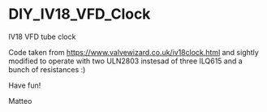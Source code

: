 # DIY_IV18_VFD_Clock
IV18 VFD tube clock

Code taken from https://www.valvewizard.co.uk/iv18clock.html and sightly  modified to operate with two ULN2803 instesad of three ILQ615 and a bunch of resistances :)

Have fun!

Matteo
